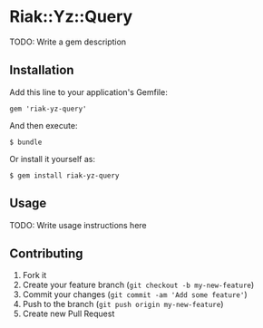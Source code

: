 # Riak::Yz::Query

TODO: Write a gem description

## Installation

Add this line to your application's Gemfile:

    gem 'riak-yz-query'

And then execute:

    $ bundle

Or install it yourself as:

    $ gem install riak-yz-query

## Usage

TODO: Write usage instructions here

## Contributing

1. Fork it
2. Create your feature branch (`git checkout -b my-new-feature`)
3. Commit your changes (`git commit -am 'Add some feature'`)
4. Push to the branch (`git push origin my-new-feature`)
5. Create new Pull Request
